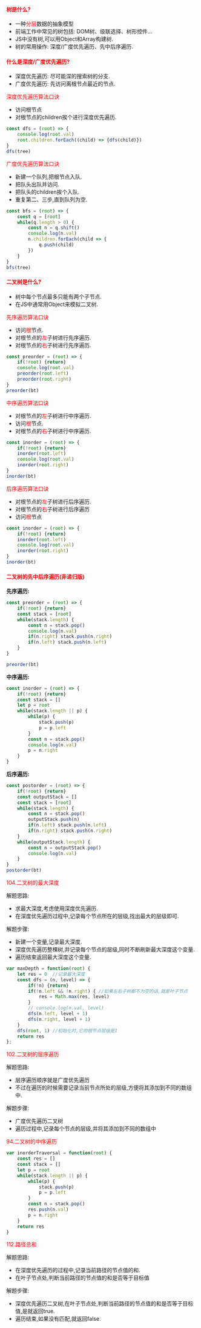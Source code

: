 #### **<font color=red>树是什么?</font>**

+ 一种<font color=red>分层</font>数据的抽象模型
+ 前端工作中常见的树包括: DOM树、级联选择、树形控件...
+ JS中没有树,可以用Object和Array构建树.
+ 树的常用操作: 深度/广度优先遍历、先中后序遍历.

#### **<font color=red>什么是深度/广度优先遍历?</font>**

+ 深度优先遍历: 尽可能深的搜索树的分支.
+ 广度优先遍历: 先访问离根节点最近的节点.

<font color=red>深度优先遍历算法口诀</font>

+ 访问根节点
+ 对根节点的children挨个进行深度优先遍历.

```javascript
const dfs = (root) => {
    console.log(root.val)
    root.children.forEach((child) => {dfs(child)})
}
dfs(tree)
```

<font color=red>广度优先遍历算法口诀</font>

+ 新建一个队列,把根节点入队.
+ 把队头出队并访问.
+ 把队头的children挨个入队.
+ 重复第二、三步,直到队列为空.

```javascript
const bfs = (root) => {
    const q = [root]
    while(q.length > 0) {
        const n = q.shift()
        console.log(n.val)
        n.children.forEach(child => {
            q.push(child)
        })
    }
}
bfs(tree)
```

#### **<font color=red>二叉树是什么?</font>**

+ 树中每个节点最多只能有两个子节点.
+ 在JS中通常用Object来模拟二叉树.

<font color=red>先序遍历算法口诀</font>

+ 访问<font color=red>根</font>节点.
+ 对根节点的<font color=red>左</font>子树进行先序遍历.
+ 对根节点的<font color=red>右</font>子树进行先序遍历.

```javascript
const preorder = (root) => {
    if(!root) {return}
    console.log(root.val)
    preorder(root.left)
    preorder(root.right)
}
preorder(bt)
```

<font color=red>中序遍历算法口诀</font>

+ 对根节点的<font color=red>左</font>子树进行中序遍历.
+ 访问<font color=red>根</font>节点.
+ 对根节点的<font color=red>右</font>子树进行中序遍历.

```javascript
const inorder = (root) => {
    if(!root) {return}
    inorder(root.left)
    console.log(root.val)
    inorder(root.right)
}
inorder(bt)
```

<font color=red>后序遍历算法口诀</font>

+ 对根节点的<font color=red>左</font>子树进行后序遍历.
+ 对根节点的<font color=red>右</font>子树进行后序遍历
+ 访问<font color=red>根</font>节点

```javascript
const inorder = (root) => {
    if(!root) {return}
    inorder(root.left)
    console.log(root.val)
    inorder(root.right)
}
inorder(bt)
```

#### **<font color=red>二叉树的先中后序遍历(非递归版)</font>**

**先序遍历:**

```javascript
const preorder = (root) => {
    if(!root) {return}
    const stack = [root]
    while(stack.length) {
        const n = stack.pop()
        console.log(n.val)
        if(n.right) stack.push(n.right)
        if(n.left) stack.push(n.left)
    }
}

preorder(bt)
```

**中序遍历:**

```javascript
const inorder = (root) => {
    if(!root) {return}
    const stack = []
    let p = root
    while(stack.length || p) {
        while(p) {
            stack.push(p)
            p = p.left
        }
        const n = stack.pop()
        console.log(n.val)
        p = n.right
    }
}
```

**后序遍历:**

```javascript
const postorder = (root) => {
    if(!root) {return}
    const outputStack = []
    const stack = [root]
    while(stack.length) {
        const n = stack.pop()
        outputStack.push(n)
        if(n.left) stack.push(n.left)
        if(n.right) stack.push(n.right)
    }
    while(outputStack.length) {
        const n = outputStack.pop()
        console.log(n.val)
    }
}
postorder(bt)
```

<font color=red>104.二叉树的最大深度</font>

解题思路:

+ 求最大深度,考虑使用深度优先遍历.
+ 在深度优先遍历过程中,记录每个节点所在的层级,找出最大的层级即可.

解题步骤:

+ 新建一个变量,记录最大深度.
+ 深度优先遍历整棵树,并记录每个节点的层级,同时不断刷新最大深度这个变量.
+ 遍历结束返回最大深度这个变量.

```javascript
var maxDepth = function(root) {
    let res = 0  //记录最大深度
    const dfs = (n, level) => {
        if(!n) {return}
        if(!n.left && !n.right) { //如果左右子树都不为空的话,就是叶子节点
            res = Math.max(res, level)
        }
        // console.log(n.val, level)
        dfs(n.left, level + 1)
        dfs(n.right, level + 1)
    }
    dfs(root, 1) //初始化时,它的根节点层级是1
    return res
};
```

<font color=red>102.二叉树的层序遍历</font>

解题思路:

+ 层序遍历顺序就是广度优先遍历
+ 不过在遍历的时候需要记录当前节点所处的层级,方便将其添加到不同的数组中.

解题步骤:

+ 广度优先遍历二叉树
+ 遍历过程中,记录每个节点的层级,并将其添加到不同的数组中

<font color=red>94.二叉树的中序遍历</font>

```javascript
var inorderTraversal = function(root) {
    const res = []
    const stack = []
    let p = root
    while(stack.length || p) {
        while(p) {
            stack.push(p)
            p = p.left
        }
        const n = stack.pop()
        res.push(n.val)
        p = n.right
    }
    return res
}
```

<font color=red>112.路径总和</font>

解题思路:

+ 在深度优先遍历的过程中,记录当前路径的节点值的和.
+ 在叶子节点处,判断当前路径的节点值的和是否等于目标值

解题步骤:

+ 深度优先遍历二叉树,在叶子节点处,判断当前路径的节点值的和是否等于目标值,是就返回true.
+ 遍历结束,如果没有匹配,就返回false.